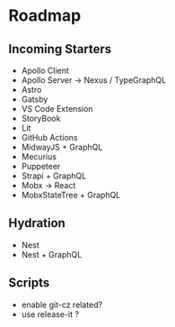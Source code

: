 # Roadmap

## Incoming Starters

- Apollo Client
- Apollo Server -> Nexus / TypeGraphQL
- Astro
- Gatsby
- VS Code Extension
- StoryBook
- Lit
- GitHub Actions
- MidwayJS + GraphQL
- Mecurius
- Puppeteer
- Strapi + GraphQL
- Mobx -> React
- MobxStateTree + GraphQL

## Hydration

- Nest
- Nest + GraphQL

## Scripts

- enable git-cz related?
- use release-it ?
